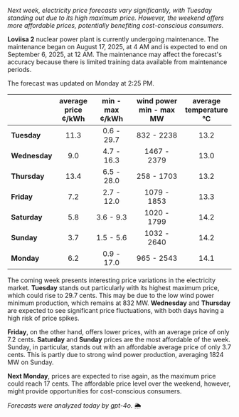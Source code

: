*Next week, electricity price forecasts vary significantly, with Tuesday standing out due to its high maximum price. However, the weekend offers more affordable prices, potentially benefiting cost-conscious consumers.*

**Loviisa 2** nuclear power plant is currently undergoing maintenance. The maintenance began on August 17, 2025, at 4 AM and is expected to end on September 6, 2025, at 12 AM. The maintenance may affect the forecast's accuracy because there is limited training data available from maintenance periods.

The forecast was updated on Monday at 2:25 PM.

|              | average<br>price<br>¢/kWh | min - max<br>¢/kWh | wind power<br>min - max<br>MW | average<br>temperature<br>°C |
|:-------------|:----------------:|:----------------:|:-------------:|:-------------:|
| **Tuesday**  |      11.3        |     0.6 - 29.7   |  832 - 2238   |     13.2      |
| **Wednesday** |      9.0         |     4.7 - 16.3   |  1467 - 2379  |     13.0      |
| **Thursday**  |      13.4        |     6.5 - 28.0   |  258 - 1703   |     13.2      |
| **Friday**|      7.2         |     2.7 - 12.0   |  1079 - 1853  |     13.3      |
| **Saturday** |      5.8         |     3.6 - 9.3    |  1020 - 1799  |     14.2      |
| **Sunday**|      3.7         |     1.5 - 5.6    |  1032 - 2640  |     14.2      |
| **Monday**|      6.2         |     0.9 - 17.0   |  965 - 2543   |     14.1      |

The coming week presents interesting price variations in the electricity market. **Tuesday** stands out particularly with its highest maximum price, which could rise to 29.7 cents. This may be due to the low wind power minimum production, which remains at 832 MW. **Wednesday** and **Thursday** are expected to see significant price fluctuations, with both days having a high risk of price spikes.

**Friday**, on the other hand, offers lower prices, with an average price of only 7.2 cents. **Saturday** and **Sunday** prices are the most affordable of the week. Sunday, in particular, stands out with an affordable average price of only 3.7 cents. This is partly due to strong wind power production, averaging 1824 MW on Sunday.

**Next Monday**, prices are expected to rise again, as the maximum price could reach 17 cents. The affordable price level over the weekend, however, might provide opportunities for cost-conscious consumers.

*Forecasts were analyzed today by gpt-4o.* 🌦️
